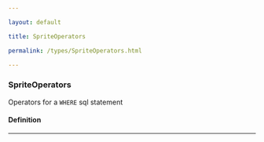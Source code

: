 ```yaml
---

layout: default

title: SpriteOperators

permalink: /types/SpriteOperators.html

---
```


### SpriteOperators

Operators for a `WHERE` sql statement

#### Definition

---

